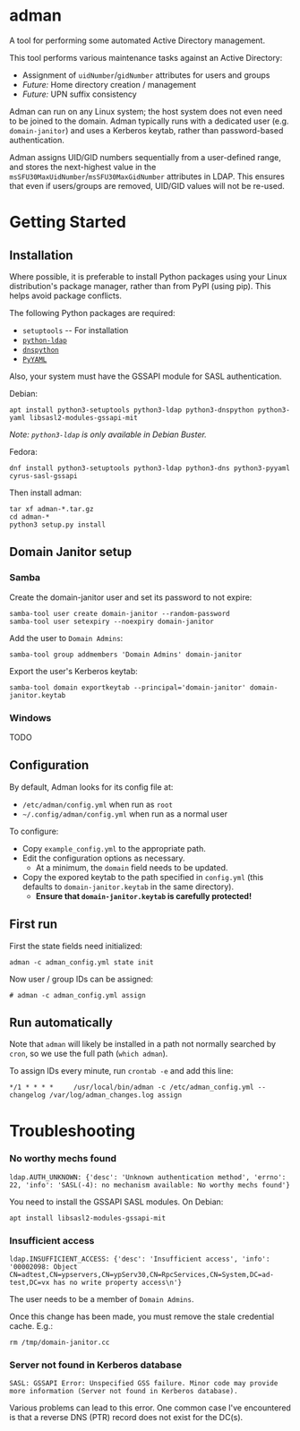 adman
=====
A tool for performing some automated Active Directory management.

This tool performs various maintenance tasks against an Active Directory:
- Assignment of `uidNumber`/`gidNumber` attributes for users and groups
- *Future:* Home directory creation / management
- *Future:* UPN suffix consistency


Adman can run on any Linux system; the host system does not even need to be
joined to the domain. Adman typically runs with a dedicated user (e.g.
`domain-janitor`) and uses a Kerberos keytab, rather than password-based authentication.

Adman assigns UID/GID numbers sequentially from a user-defined range, and stores
the next-highest value in the `msSFU30MaxUidNumber`/`msSFU30MaxGidNumber`
attributes in LDAP. This ensures that even if users/groups are removed, UID/GID
values will not be re-used.


# Getting Started

## Installation
Where possible, it is preferable to install Python packages using your Linux
distribution's package manager, rather than from PyPI (using pip). This helps
avoid package conflicts.

The following Python packages are required:
- `setuptools` -- For installation
- [`python-ldap`](https://www.python-ldap.org)
- [`dnspython`](http://www.dnspython.org)
- [`PyYAML`](https://pyyaml.org)

Also, your system must have the GSSAPI module for SASL authentication.

Debian:
```
apt install python3-setuptools python3-ldap python3-dnspython python3-yaml libsasl2-modules-gssapi-mit
```
*Note: `python3-ldap` is only available in Debian Buster.*

Fedora:
```
dnf install python3-setuptools python3-ldap python3-dns python3-pyyaml cyrus-sasl-gssapi
```

Then install adman:
```
tar xf adman-*.tar.gz
cd adman-*
python3 setup.py install
```


## Domain Janitor setup

### Samba

Create the domain-janitor user and set its password to not expire:
```
samba-tool user create domain-janitor --random-password
samba-tool user setexpiry --noexpiry domain-janitor
```

Add the user to `Domain Admins`:
```
samba-tool group addmembers 'Domain Admins' domain-janitor
```

Export the user's Kerberos keytab:
```
samba-tool domain exportkeytab --principal='domain-janitor' domain-janitor.keytab
```

### Windows
TODO



## Configuration
By default, Adman looks for its config file at:
- `/etc/adman/config.yml` when run as `root`
- `~/.config/adman/config.yml` when run as a normal user

To configure:
- Copy `example_config.yml` to the appropriate path.
- Edit the configuration options as necessary.
  - At a minimum, the `domain` field needs to be updated.
- Copy the expored keytab to the path specified in `config.yml`
  (this defaults to `domain-janitor.keytab` in the same directory).
  - **Ensure that `domain-janitor.keytab` is carefully protected!**


## First run

First the state fields need initialized:
```
adman -c adman_config.yml state init
```

Now user / group IDs can be assigned:
```
# adman -c adman_config.yml assign
```


## Run automatically
Note that `adman` will likely be installed in a path not normally searched by `cron`,
so we use the full path (`which adman`).

To assign IDs every minute, run `crontab -e` and add this line:
```
*/1 * * * * 	/usr/local/bin/adman -c /etc/adman_config.yml --changelog /var/log/adman_changes.log assign
```



# Troubleshooting

### No worthy mechs found
```
ldap.AUTH_UNKNOWN: {'desc': 'Unknown authentication method', 'errno': 22, 'info': 'SASL(-4): no mechanism available: No worthy mechs found'}
```

You need to install the GSSAPI SASL modules. On Debian:
```
apt install libsasl2-modules-gssapi-mit
```


### Insufficient access
```
ldap.INSUFFICIENT_ACCESS: {'desc': 'Insufficient access', 'info': '00002098: Object CN=adtest,CN=ypservers,CN=ypServ30,CN=RpcServices,CN=System,DC=ad-test,DC=vx has no write property access\n'}
```

The user needs to be a member of `Domain Admins`.

Once this change has been made, you must remove the stale credential cache. E.g.:
```
rm /tmp/domain-janitor.cc
```

### Server not found in Kerberos database
```
SASL: GSSAPI Error: Unspecified GSS failure. Minor code may provide more information (Server not found in Kerberos database).
```

Various problems can lead to this error. One common case I've encountered is
that a reverse DNS (PTR) record does not exist for the DC(s).
